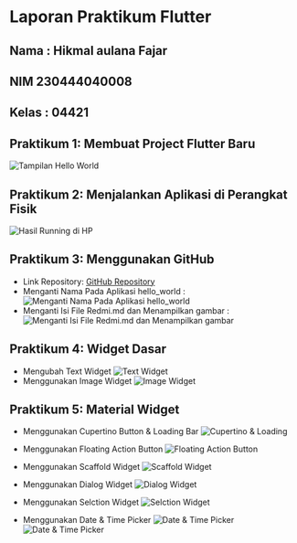 # Laporan Praktikum Flutter
## Nama : Hikmal aulana Fajar
## NIM 230444040008
## Kelas : 04421

## Praktikum 1: Membuat Project Flutter Baru
![Tampilan Hello World](img/01.png)

## Praktikum 2: Menjalankan Aplikasi di Perangkat Fisik
![Hasil Running di HP](img/02.png)

## Praktikum 3: Menggunakan GitHub
- Link Repository: [GitHub Repository](https://github.com/HikmalMaulanaFajar/flutter-fundamental-latih1)
- Menganti Nama Pada Aplikasi hello_world :
![Menganti Nama Pada Aplikasi hello_world](img/03.png)
- Menganti Isi File Redmi.md dan Menampilkan gambar :
![Menganti Isi File Redmi.md dan Menampilkan gambar](img/04.png)

## Praktikum 4: Widget Dasar
- Mengubah Text Widget
![Text Widget](img/05.png)
- Menggunakan Image Widget
![Image Widget](img/06.png)

## Praktikum 5: Material Widget
- Menggunakan Cupertino Button & Loading Bar
![Cupertino & Loading](img/07.png)

- Menggunakan Floating Action Button
![Floating Action Button](img/08.png)

- Menggunakan Scaffold Widget
![Scaffold Widget](img/09.png)

- Menggunakan Dialog Widget
![Dialog Widget](img/10.png)

- Menggunakan Selction Widget
![Selction Widget](img/11.png)

- Menggunakan Date & Time Picker
![Date & Time Picker](img/12.png)
![Date & Time Picker](img/13.png)